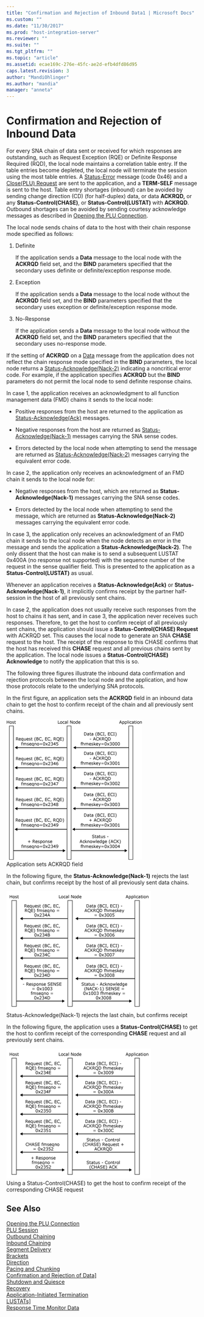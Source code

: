 ```yaml
---
title: "Confirmation and Rejection of Inbound Data1 | Microsoft Docs"
ms.custom: ""
ms.date: "11/30/2017"
ms.prod: "host-integration-server"
ms.reviewer: ""
ms.suite: ""
ms.tgt_pltfrm: ""
ms.topic: "article"
ms.assetid: ecae169c-276e-45fc-ae2d-efb4dfd86d95
caps.latest.revision: 3
author: "MandiOhlinger"
ms.author: "mandia"
manager: "anneta"
---
```

# Confirmation and Rejection of Inbound Data
For every SNA chain of data sent or received for which responses are outstanding, such as Request Exception (RQE) or Definite Response Required (RQD), the local node maintains a correlation table entry. If the table entries become depleted, the local node will terminate the session using the most table entries. A [Status-Error](./status-error1.md) message (code 0x46) and a [Close(PLU) Request](./close-plu-request2.md) are sent to the application, and a **TERM-SELF** message is sent to the host. Table entry shortages (inbound) can be avoided by sending change direction (CD) (for half-duplex) data, or data **ACKRQD,** or any **Status-Control(CHASE)**, or **Status-Control(LUSTAT)** with **ACKRQD**. Outbound shortages can be avoided by sending courtesy acknowledge messages as described in [Opening the PLU Connection](../core/opening-the-plu-connection1.md).  
  
 The local node sends chains of data to the host with their chain response mode specified as follows:  
  
1.  Definite  
  
     If the application sends a **Data** message to the local node with the **ACKRQD** field set, and the **BIND** parameters specified that the secondary uses definite or definite/exception response mode.  
  
2.  Exception  
  
     If the application sends a **Data** message to the local node without the **ACKRQD** field set, and the **BIND** parameters specified that the secondary uses exception or definite/exception response mode.  
  
3.  No-Response  
  
     If the application sends a **Data** message to the local node without the **ACKRQD** field set, and the **BIND** parameters specified that the secondary uses no-response mode.  
  
 If the setting of **ACKRQD** on a [Data](./data1.md) message from the application does not reflect the chain response mode specified in the **BIND** parameters, the local node returns a [Status-Acknowledge(Nack-2)](./status-acknowledge-nack-2-2.md) indicating a noncritical error code. For example, if the application specifies **ACKRQD** but the **BIND** parameters do not permit the local node to send definite response chains.  
  
 In case 1, the application receives an acknowledgment to all function management data (FMD) chains it sends to the local node:  
  
-   Positive responses from the host are returned to the application as [Status-Acknowledge(Ack)](./status-acknowledge-ack-2.md) messages.  
  
-   Negative responses from the host are returned as [Status-Acknowledge(Nack-1)](./status-acknowledge-nack-1-1.md) messages carrying the SNA sense codes.  
  
-   Errors detected by the local node when attempting to send the message are returned as [Status-Acknowledge(Nack-2)](./status-acknowledge-nack-2-2.md) messages carrying the equivalent error code.  
  
 In case 2, the application only receives an acknowledgment of an FMD chain it sends to the local node for:  
  
-   Negative responses from the host, which are returned as **Status-Acknowledge(Nack-1)** messages carrying the SNA sense codes.  
  
-   Errors detected by the local node when attempting to send the message, which are returned as **Status-Acknowledge(Nack-2)** messages carrying the equivalent error code.  
  
 In case 3, the application only receives an acknowledgment of an FMD chain it sends to the local node when the node detects an error in the message and sends the application a **Status-Acknowledge(Nack-2)**. The only dissent that the host can make is to send a subsequent LUSTAT 0x400A (no response not supported) with the sequence number of the request in the sense qualifier field. This is presented to the application as a **Status-Control(LUSTAT)** as usual.  
  
 Whenever an application receives a **Status-Acknowledge(Ack)** or **Status-Acknowledge(Nack-1)**, it implicitly confirms receipt by the partner half-session in the host of all previously sent chains.  
  
 In case 2, the application does not usually receive such responses from the host to chains it has sent, and in case 3, the application never receives such responses. Therefore, to get the host to confirm receipt of all previously sent chains, the application should issue a **Status-Control(CHASE) Request** with ACKRQD set. This causes the local node to generate an SNA **CHASE** request to the host. The receipt of the response to this CHASE confirms that the host has received this **CHASE** request and all previous chains sent by the application. The local node issues a **Status-Control(CHASE) Acknowledge** to notify the application that this is so.  
  
 The following three figures illustrate the inbound data confirmation and rejection protocols between the local node and the application, and how those protocols relate to the underlying SNA protocols.  
  
 In the first figure, an application sets the **ACKRQD** field in an inbound data chain to get the host to confirm receipt of the chain and all previously sent chains.  
  
 ![](../core/media/his-32703p.gif "his_32703p")  
Application sets ACKRQD field  
  
 In the following figure, the **Status-Acknowledge(Nack-1)** rejects the last chain, but confirms receipt by the host of all previously sent data chains.  
  
 ![](../core/media/32703pa.gif "32703pa")  
Status-Acknowledge(Nack-1) rejects the last chain, but confirms receipt  
  
 In the following figure, the application uses a **Status-Control(CHASE)** to get the host to confirm receipt of the corresponding **CHASE** request and all previously sent chains.  
  
 ![](../core/media/32703pb.gif "32703pb")  
Using a Status-Control(CHASE) to get the host to confirm receipt of the corresponding CHASE request  
  
## See Also  
 [Opening the PLU Connection](../core/opening-the-plu-connection1.md)   
 [PLU Session](../core/plu-session2.md)   
 [Outbound Chaining](../core/outbound-chaining2.md)   
 [Inbound Chaining](../core/inbound-chaining1.md)   
 [Segment Delivery](../core/segment-delivery1.md)   
 [Brackets](../core/brackets1.md)   
 [Direction](../core/direction1.md)   
 [Pacing and Chunking](../core/pacing-and-chunking1.md)   
 [Confirmation and Rejection of Data\]](../core/confirmation-and-rejection-of-data]1.md)   
 [Shutdown and Quiesce](../core/shutdown-and-quiesce1.md)   
 [Recovery](../core/recovery1.md)   
 [Application-Initiated Termination](../core/application-initiated-termination1.md)   
 [LUSTATs\]](../core/lustats]1.md)   
 [Response Time Monitor Data](../core/response-time-monitor-data1.md)